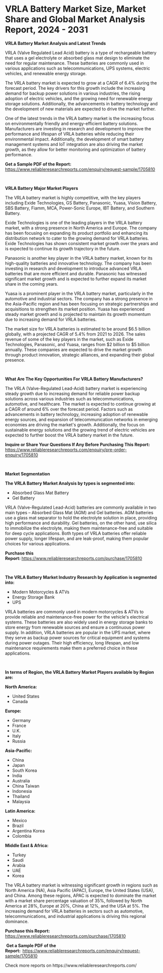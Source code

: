 <p><h1>VRLA Battery Market Size, Market Share and Global Market Analysis Report, 2024 - 2031</h1></p><p><strong>VRLA Battery Market Analysis and Latest Trends</strong></p>
<p><p>VRLA (Valve Regulated Lead Acid) battery is a type of rechargeable battery that uses a gel electrolyte or absorbed glass mat design to eliminate the need for regular maintenance. These batteries are commonly used in various applications such as telecommunications, UPS systems, electric vehicles, and renewable energy storage.</p><p>The VRLA battery market is expected to grow at a CAGR of 6.4% during the forecast period. The key drivers for this growth include the increasing demand for backup power solutions in various industries, the rising adoption of electric vehicles, and the growing need for renewable energy storage solutions. Additionally, the advancements in battery technology and the development of new materials are expected to drive the market further.</p><p>One of the latest trends in the VRLA battery market is the increasing focus on environmentally friendly and energy-efficient battery solutions. Manufacturers are investing in research and development to improve the performance and lifespan of VRLA batteries while reducing their environmental impact. Additionally, the development of smart battery management systems and IoT integration are also driving the market growth, as they allow for better monitoring and optimization of battery performance.</p></p>
<p><strong>Get a Sample PDF of the Report:&nbsp;</strong> <a href="https://www.reliableresearchreports.com/enquiry/request-sample/1705810">https://www.reliableresearchreports.com/enquiry/request-sample/1705810</a></p>
<p>&nbsp;</p>
<p><strong>VRLA Battery Major Market Players</strong></p>
<p><p>The VRLA battery market is highly competitive, with the key players including Exide Technologies, GS Battery, Panasonic, Yuasa, Vision Battery, SBS Battery, Fiamm, MCA, Power-Sonic Europe, IBT Battery, and Southern Battery.</p><p>Exide Technologies is one of the leading players in the VRLA battery market, with a strong presence in North America and Europe. The company has been focusing on expanding its product portfolio and enhancing its distribution network to cater to the growing demand for VRLA batteries. Exide Technologies has shown consistent market growth over the years and is expected to continue its growth trajectory in the future.</p><p>Panasonic is another key player in the VRLA battery market, known for its high-quality batteries and innovative technology. The company has been investing in research and development to introduce advanced VRLA batteries that are more efficient and durable. Panasonic has witnessed significant market growth and is expected to further expand its market share in the coming years.</p><p>Yuasa is a prominent player in the VRLA battery market, particularly in the automotive and industrial sectors. The company has a strong presence in the Asia-Pacific region and has been focusing on strategic partnerships and acquisitions to strengthen its market position. Yuasa has experienced steady market growth and is projected to maintain its growth momentum due to increasing demand for VRLA batteries.</p><p>The market size for VRLA batteries is estimated to be around $6.5 billion globally, with a projected CAGR of 5.4% from 2021 to 2026. The sales revenue of some of the key players in the market, such as Exide Technologies, Panasonic, and Yuasa, ranges from $2 billion to $5 billion annually. These companies are expected to drive the market growth through product innovation, strategic alliances, and expanding their global presence.</p></p>
<p>&nbsp;</p>
<p><strong>What Are The Key Opportunities For VRLA Battery Manufacturers?</strong></p>
<p><p>The VRLA (Valve-Regulated Lead-Acid) battery market is experiencing steady growth due to increasing demand for reliable power backup solutions across various industries such as telecommunications, automotive, and healthcare. The market is expected to continue growing at a CAGR of around 6% over the forecast period. Factors such as advancements in battery technology, increasing adoption of renewable energy sources, and expansion of telecommunication networks in emerging economies are driving the market's growth. Additionally, the focus on sustainable energy solutions and the growing trend of electric vehicles are expected to further boost the VRLA battery market in the future.</p></p>
<p><strong>Inquire or Share Your Questions If Any Before Purchasing This Report:</strong> <a href="https://www.reliableresearchreports.com/enquiry/pre-order-enquiry/1705810">https://www.reliableresearchreports.com/enquiry/pre-order-enquiry/1705810</a></p>
<p>&nbsp;</p>
<p><strong>Market Segmentation</strong></p>
<p><strong>The VRLA Battery Market Analysis by types is segmented into:</strong></p>
<p><ul><li>Absorbed Glass Mat Battery</li><li>Gel Battery</li></ul></p>
<p><p>VRLA (Valve-Regulated Lead-Acid) batteries are commonly available in two main types – Absorbed Glass Mat (AGM) and Gel batteries. AGM batteries use a glass mat separator to hold the electrolyte solution in place, providing high performance and durability. Gel batteries, on the other hand, use silica to immobilize the electrolyte, making them maintenance-free and suitable for deep cycle applications. Both types of VRLA batteries offer reliable power supply, longer lifespan, and are leak-proof, making them popular choices for various applications.</p></p>
<p><strong>Purchase this Report:&nbsp;</strong><a href="https://www.reliableresearchreports.com/purchase/1705810">https://www.reliableresearchreports.com/purchase/1705810</a></p>
<p>&nbsp;</p>
<p><strong>The VRLA Battery Market Industry Research by Application is segmented into:</strong></p>
<p><ul><li>Modern Motorcycles & ATVs</li><li>Energy Storage Bank</li><li>UPS</li></ul></p>
<p><p>VRLA batteries are commonly used in modern motorcycles & ATVs to provide reliable and maintenance-free power for the vehicle's electrical systems. These batteries are also widely used in energy storage banks to store energy from renewable sources and ensure a continuous power supply. In addition, VRLA batteries are popular in the UPS market, where they serve as backup power sources for critical equipment and systems during power outages. Their high efficiency, long lifespan, and low maintenance requirements make them a preferred choice in these applications.</p></p>
<p>&nbsp;</p>
<p><strong>In terms of Region, the VRLA Battery Market Players available by Region are:</strong></p>
<p>
    <p> <strong> North America: </strong>
        <ul>
            <li>United States</li>
            <li>Canada</li>
        </ul>
        </p> 
    <p> <strong> Europe: </strong>
        <ul>
            <li>Germany</li>
            <li>France</li>
            <li>U.K.</li>
            <li>Italy</li>
            <li>Russia</li>
        </ul>
        </p> 
    <p> <strong> Asia-Pacific: </strong>
        <ul>
            <li>China</li>
            <li>Japan</li>
            <li>South Korea</li>
            <li>India</li>
            <li>Australia</li>
            <li>China Taiwan</li>
            <li>Indonesia</li>
            <li>Thailand</li>
            <li>Malaysia</li>
        </ul>
        </p> 
    <p> <strong> Latin America: </strong>
        <ul>
            <li>Mexico</li>
            <li>Brazil</li>
            <li>Argentina Korea</li>
            <li>Colombia</li>
        </ul>
        </p> 
    <p> <strong> Middle East & Africa: </strong>
        <ul>
            <li>Turkey</li>
            <li>Saudi</li>
            <li>Arabia</li>
            <li>UAE</li>
            <li>Korea</li>
        </ul>
    </p>
    </p>
<p><p>The VRLA battery market is witnessing significant growth in regions such as North America (NA), Asia Pacific (APAC), Europe, the United States (USA), and China. Among these regions, APAC is expected to dominate the market with a market share percentage valuation of 35%, followed by North America at 28%, Europe at 20%, China at 12%, and the USA at 5%. The increasing demand for VRLA batteries in sectors such as automotive, telecommunications, and industrial applications is driving this regional dominance.</p></p>
<p><strong>Purchase this Report: </strong><a href="https://www.reliableresearchreports.com/purchase/1705810">https://www.reliableresearchreports.com/purchase/1705810</a></p>
<p>&nbsp;<strong>Get a Sample PDF of the Report:&nbsp;&nbsp;</strong><a href="https://www.reliableresearchreports.com/enquiry/request-sample/1705810">https://www.reliableresearchreports.com/enquiry/request-sample/1705810</a></p>
<p><strong></strong></p>
<p>Check more reports on https://www.reliableresearchreports.com/</p>